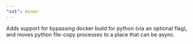 ```yaml
---
"sst": minor
---
```


Adds support for bypassing docker build for python (via an optional flag), and moves python file-copy processes to a place that can be async.
